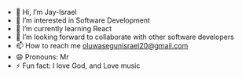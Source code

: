 - 👋 Hi, I’m Jay-Israel
- 👀 I’m interested in Software Development
- 🌱 I’m currently learning React
- 💞️ I’m looking  forward to collaborate with other software developers
- 📫 How to reach me oluwasegunisrael20@gmail.com
- 😄 Pronouns: Mr
- ⚡ Fun fact: I love God, and Love music

<!---
Jay-Israel/Jay-Israel is a ✨ special ✨ repository because its `README.md` (this file) appears on your GitHub profile.
You can click the Preview link to take a look at your changes.
--->
